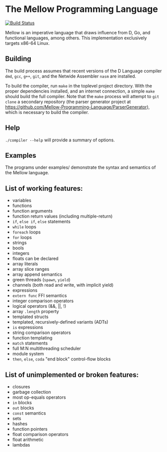 The Mellow Programming Language
===============================

[![Build Status](https://travis-ci.org/Mellow-Programming-Language/Mellow.svg?branch=master)](https://travis-ci.org/Mellow-Programming-Language/Mellow)

Mellow is an imperative language that draws influence from D, Go, and functional
languages, among others. This implementation exclusively targets x86-64 Linux.

Building
--------

The build process assumes that recent versions of the D Language compiler `dmd`,
`gcc`, `g++`, `git`, and the Netwide Assembler `nasm` are installed.

To build the compiler, run `make` in the toplevel project directory. With the
proper dependencies installed, and an internet connection, a simple `make`
should build the full compiler. Note that the `make` process will attempt to
`git clone` a secondary repository (the parser generator project at
https://github.com/Mellow-Programming-Language/ParserGenerator), which is
necessary to build the compiler.

Help
----

`./compiler --help` will provide a summary of options.

Examples
--------

The programs under examples/ demonstrate the syntax and semantics of the Mellow
language.

List of working features:
------------------------------------

  * variables
  * functions
  * function arguments
  * function return values (including multiple-return)
  * `if`, `else if`, `else` statements
  * `while` loops
  * `foreach` loops
  * `for` loops
  * strings
  * bools
  * integers
  * floats can be declared
  * array literals
  * array slice ranges
  * array append semantics
  * green threads (`spawn`, `yield`)
  * channels (both read and write, with implicit yield)
  * expressions
  * `extern func` FFI semantics
  * integer comparison operators
  * logical operators (&&, ||, !)
  * array `.length` property
  * templated structs
  * templated, recursively-defined variants (ADTs)
  * `is` expressions
  * string comparison operators
  * function templating
  * `match` statements
  * full M:N multithreading scheduler
  * module system
  * `then`, `else`, `coda` "end block" control-flow blocks


List of unimplemented or broken features:
-----------------------------------------

  * closures
  * garbage collection
  * most op-equals operators
  * `in` blocks
  * `out` blocks
  * `const` semantics
  * sets
  * hashes
  * function pointers
  * float comparison operators
  * float arithmetic
  * lambdas
